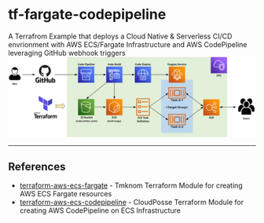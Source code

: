 # tf-fargate-codepipeline
A Terrafrom Example that deploys a Cloud Native & Serverless CI/CD envrionment with AWS ECS/Fargate Infrastructure and AWS CodePipeline leveraging GitHub webhook triggers 
<img src="images/fargate-codepipeline.png" width = "1000">

---

## References
- [terraform-aws-ecs-fargate](https://github.com/tmknom/terraform-aws-ecs-fargate.git) - Tmknom Terraform Module for creating AWS ECS Fargate resources
- [terraform-aws-ecs-codepipeline](https://github.com/cloudposse/terraform-aws-ecs-codepipeline.git) - CloudPosse Terraform Module for creating AWS CodePipeline on ECS Infrastructure
